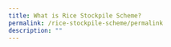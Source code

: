 ```yaml
---
title: What is Rice Stockpile Scheme?
permalink: /rice-stockpile-scheme/permalink
description: ""
---
```

